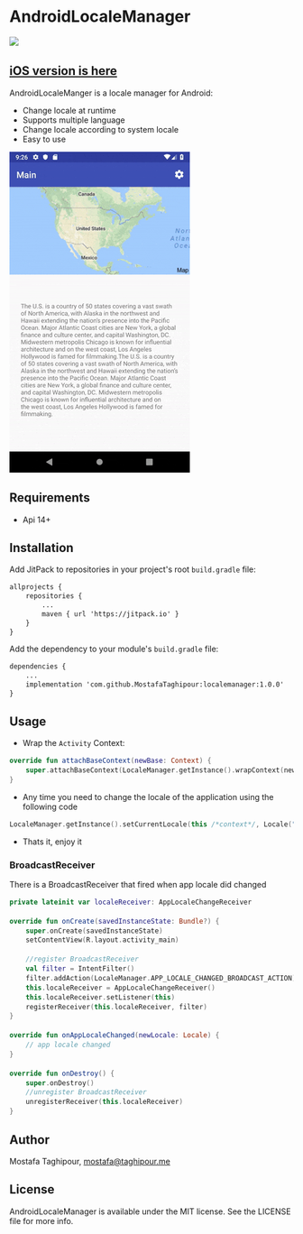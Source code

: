 # AndroidLocaleManager

[![](https://jitpack.io/v/MostafaTaghipour/localemanager.svg)](https://jitpack.io/#MostafaTaghipour/localemanager)

## [iOS version is here](https://github.com/MostafaTaghipour/mtpLocaleManager)

AndroidLocaleManger is a locale manager for Android:

- Change locale at runtime
- Supports multiple language
- Change locale according to system locale
- Easy to use


![multi-language app](/screenshots/1.gif)


## Requirements

- Api 14+

## Installation

Add JitPack to repositories in your project's root `build.gradle` file:

```Gradle
allprojects {
    repositories {
        ...
        maven { url 'https://jitpack.io' }
    }
}
```

Add the dependency to your module's `build.gradle` file:

```Gradle
dependencies {
    ...
    implementation 'com.github.MostafaTaghipour:localemanager:1.0.0'
}
```


## Usage

- Wrap the `Activity` Context:

```kotlin
override fun attachBaseContext(newBase: Context) {
    super.attachBaseContext(LocaleManager.getInstance().wrapContext(newBase))
}
```

- Any time you need to change the locale of the application using the following code

```kotlin
LocaleManager.getInstance().setCurrentLocale(this /*context*/, Locale("fa" /* your desired language*/))
```

- Thats it, enjoy it


### BroadcastReceiver
There is a BroadcastReceiver that fired when app locale did changed
```kotlin
private lateinit var localeReceiver: AppLocaleChangeReceiver

override fun onCreate(savedInstanceState: Bundle?) {
    super.onCreate(savedInstanceState)
    setContentView(R.layout.activity_main)

    //register BroadcastReceiver
    val filter = IntentFilter()
    filter.addAction(LocaleManager.APP_LOCALE_CHANGED_BROADCAST_ACTION)
    this.localeReceiver = AppLocaleChangeReceiver()
    this.localeReceiver.setListener(this)
    registerReceiver(this.localeReceiver, filter)
}

override fun onAppLocaleChanged(newLocale: Locale) {
    // app locale changed
}

override fun onDestroy() {
    super.onDestroy()
    //unregister BroadcastReceiver
    unregisterReceiver(this.localeReceiver)
}
```

## Author

Mostafa Taghipour, mostafa@taghipour.me

## License

AndroidLocaleManager is available under the MIT license. See the LICENSE file for more info.
